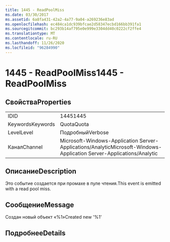 ```yaml
---
title: 1445 - ReadPoolMiss
ms.date: 03/30/2017
ms.assetid: 6a8fa431-42a2-4a77-9a04-a269236e83ad
ms.openlocfilehash: ec484ca1dc939bfcae2d58347ecbd166bb391fa1
ms.sourcegitcommit: bc293b14af795e0e999e3304dd40c0222cf2ffe4
ms.translationtype: MT
ms.contentlocale: ru-RU
ms.lasthandoff: 11/26/2020
ms.locfileid: "96284990"
---
```

# <a name="1445---readpoolmiss"></a><span data-ttu-id="5d554-102">1445 - ReadPoolMiss</span><span class="sxs-lookup"><span data-stu-id="5d554-102">1445 - ReadPoolMiss</span></span>

## <a name="properties"></a><span data-ttu-id="5d554-103">Свойства</span><span class="sxs-lookup"><span data-stu-id="5d554-103">Properties</span></span>  
  
|||  
|-|-|  
|<span data-ttu-id="5d554-104">ID</span><span class="sxs-lookup"><span data-stu-id="5d554-104">ID</span></span>|<span data-ttu-id="5d554-105">1445</span><span class="sxs-lookup"><span data-stu-id="5d554-105">1445</span></span>|  
|<span data-ttu-id="5d554-106">Keywords</span><span class="sxs-lookup"><span data-stu-id="5d554-106">Keywords</span></span>|<span data-ttu-id="5d554-107">Quota</span><span class="sxs-lookup"><span data-stu-id="5d554-107">Quota</span></span>|  
|<span data-ttu-id="5d554-108">Level</span><span class="sxs-lookup"><span data-stu-id="5d554-108">Level</span></span>|<span data-ttu-id="5d554-109">Подробный</span><span class="sxs-lookup"><span data-stu-id="5d554-109">Verbose</span></span>|  
|<span data-ttu-id="5d554-110">Канал</span><span class="sxs-lookup"><span data-stu-id="5d554-110">Channel</span></span>|<span data-ttu-id="5d554-111">Microsoft-Windows-Application Server-Applications/Analytic</span><span class="sxs-lookup"><span data-stu-id="5d554-111">Microsoft-Windows-Application Server-Applications/Analytic</span></span>|  
  
## <a name="description"></a><span data-ttu-id="5d554-112">Описание</span><span class="sxs-lookup"><span data-stu-id="5d554-112">Description</span></span>  

 <span data-ttu-id="5d554-113">Это событие создается при промахе в пуле чтения.</span><span class="sxs-lookup"><span data-stu-id="5d554-113">This event is emitted with a read pool miss.</span></span>  
  
## <a name="message"></a><span data-ttu-id="5d554-114">Сообщение</span><span class="sxs-lookup"><span data-stu-id="5d554-114">Message</span></span>  

 <span data-ttu-id="5d554-115">Создан новый объект «%1»</span><span class="sxs-lookup"><span data-stu-id="5d554-115">Created new '%1'</span></span>  
  
## <a name="details"></a><span data-ttu-id="5d554-116">Подробнее</span><span class="sxs-lookup"><span data-stu-id="5d554-116">Details</span></span>
